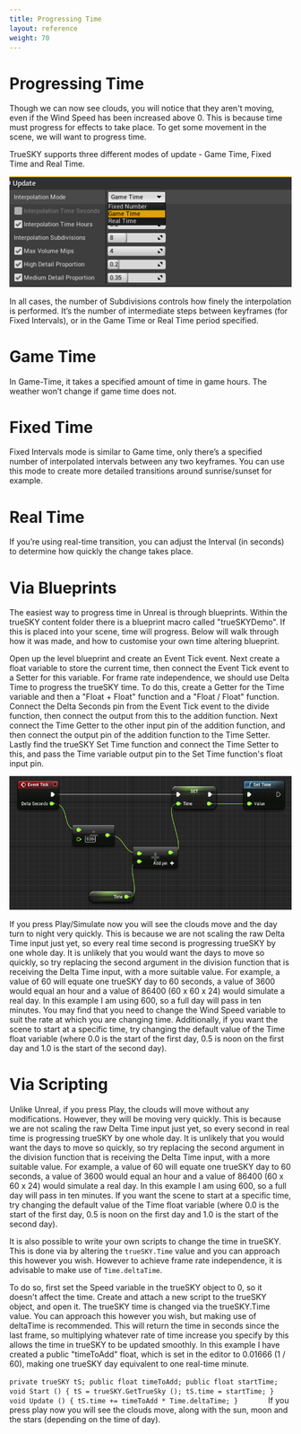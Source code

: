 ```yaml
---
title: Progressing Time
layout: reference
weight: 70
---
```








Progressing Time
=====================

Though we can now see clouds, you will notice that they aren't moving, even if the Wind Speed has been increased above 0. This is because time must progress for effects to take place. To get some movement in the scene, we will want to progress time.

TrueSKY supports three different modes of update - Game Time, Fixed Time and Real Time.


![](/Images/unreal/updateoptions.png)



In all cases, the number of Subdivisions controls how finely the interpolation is performed. It’s the number of intermediate steps between keyframes (for Fixed Intervals), or in the Game Time or Real Time period specified.



Game Time
===============
In Game-Time, it takes a specified amount of time in game hours. The weather won’t change if game time does not. 


Fixed Time
============
Fixed Intervals mode is similar to Game time, only there’s a specified number of interpolated intervals between any two keyframes. You can use this mode to create more detailed transitions around sunrise/sunset for example.


Real Time
==============
If you’re using real-time transition, you can adjust the Interval (in seconds) to determine how quickly the change takes place.


<div class="ue4-specific">


Via Blueprints
==============

The easiest way to progress time in Unreal is through blueprints. Within the trueSKY content folder there is a blueprint macro called "trueSKYDemo". If this is placed into your scene, time will progress. Below will walk through how it was made, and how to customise your own time altering blueprint.


Open up the level blueprint and create an Event Tick event. Next create a float variable to store the current time, then connect the Event Tick event to a Setter for this variable. For frame rate independence, we should use Delta Time to progress the trueSKY time. To do this, create a Getter for the Time variable and then a "Float + Float" function and a "Float / Float" function. Connect the Delta Seconds pin from the Event Tick event to the divide function, then connect the output from this to the addition function. Next connect the Time Getter to the other input pin of the addition function, and then connect the output pin of the addition function to the Time Setter. Lastly find the trueSKY Set Time function and connect the Time Setter to this, and pass the Time variable output pin to the Set Time function's float input pin. 

![](/Images/unreal/settingtime.png)



If you press Play/Simulate now you will see the clouds move and the day turn to night very quickly. This is because we are not scaling the raw Delta Time input just yet, so every real time second is progressing trueSKY by one whole day. It is unlikely that you would want the days to move so quickly, so try replacing the second argument in the division function that is receiving the Delta Time input, with a more suitable value. For example, a value of 60 will equate one trueSKY day to 60 seconds, a value of 3600 would equal an hour and a value of 86400 (60 x 60 x 24) would simulate a real day. In this example I am using 600, so a full day will pass in ten minutes. You may find that you need to change the Wind Speed variable to suit the rate at which you are changing time. Additionally, if you want the scene to start at a specific time, try changing the default value of the Time float variable (where 0.0 is the start of the first day, 0.5 is noon on the first day and 1.0 is the start of the second day).

</div>



<div class="unity-specific">

Via Scripting
================

Unlike Unreal, if you press Play, the clouds will move without any modifications. However, they will be moving very quickly. This is because we are not scaling the raw Delta Time input just yet, so every second in real time is progressing trueSKY by one whole day. It is unlikely that you would want the days to move so quickly, so try replacing the second argument in the division function that is receiving the Delta Time input, with a more suitable value. For example, a value of 60 will equate one trueSKY day to 60 seconds, a value of 3600 would equal an hour and a value of 86400 (60 x 60 x 24) would simulate a real day. In this example I am using 600, so a full day will pass in ten minutes. If you want the scene to start at a specific time, try changing the default value of the Time float variable (where 0.0 is the start of the first day, 0.5 is noon on the first day and 1.0 is the start of the second day). 

It is also possible to write your own scripts to change the time in trueSKY. This is done via by altering the `trueSKY.Time` value and you can approach this however you wish. However to achieve frame rate independence, it is advisable to make use of `Time.deltaTime`.

To do so, first set the Speed variable in the trueSKY object to 0, so it doesn't affect the time. Create and attach a new script to the trueSKY object, and open it. The trueSKY time is changed via the trueSKY.Time value. You can approach this however you wish, but making use of deltaTime is recommended. This will return the time in seconds since the last frame, so multiplying whatever rate of time increase you specify by this allows the time in trueSKY to be updated smoothly. In this example I have created a public "timeToAdd" float, which is set in the editor to 0.01666 (1 / 60), making one trueSKY day equivalent to one real-time minute.

`
private trueSKY tS;
public float timeToAdd;
public float startTime;
void Start ()
{
tS = trueSKY.GetTrueSky ();
tS.time = startTime;
}
void Update ()
{
tS.time += timeToAdd * Time.deltaTime;
}       
`
If you press play now you will see the clouds move, along with the sun, moon and the stars (depending on the time of day).

</div>



